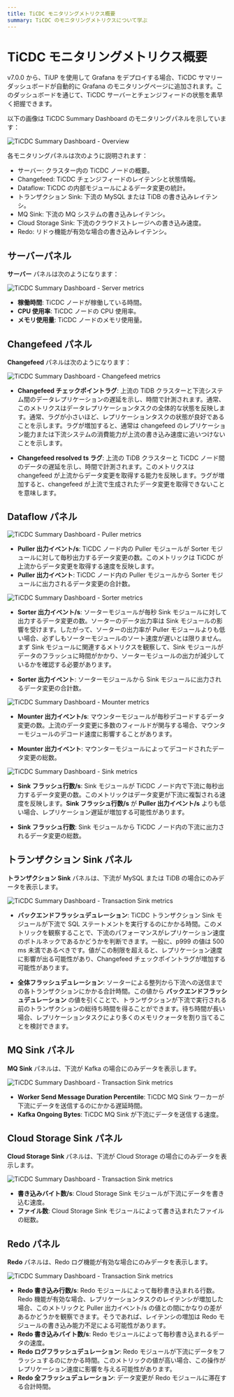 ```yaml
---
title: TiCDC モニタリングメトリクス概要
summary: TiCDC のモニタリングメトリクスについて学ぶ
---
```


# TiCDC モニタリングメトリクス概要

v7.0.0 から、TiUP を使用して Grafana をデプロイする場合、TiCDC サマリーダッシュボードが自動的に Grafana のモニタリングページに追加されます。このダッシュボードを通じて、TiCDC サーバーとチェンジフィードの状態を素早く把握できます。

以下の画像は TiCDC Summary Dashboard のモニタリングパネルを示しています：

![TiCDC Summary Dashboard - Overview](/media/ticdc/ticdc-summary-monitor.png)

各モニタリングパネルは次のように説明されます：

- サーバー: クラスター内の TiCDC ノードの概要。
- Changefeed: TiCDC チェンジフィードのレイテンシと状態情報。
- Dataflow: TiCDC の内部モジュールによるデータ変更の統計。
- トランザクション Sink: 下流の MySQL または TiDB の書き込みレイテンシ。
- MQ Sink: 下流の MQ システムの書き込みレイテンシ。
- Cloud Storage Sink: 下流のクラウドストレージへの書き込み速度。
- Redo: リドゥ機能が有効な場合の書き込みレイテンシ。

## サーバーパネル

**サーバー** パネルは次のようになります：

![TiCDC Summary Dashboard - Server metrics](/media/ticdc/ticdc-summary-monitor-server.png)

- **稼働時間**: TiCDC ノードが稼働している時間。
- **CPU 使用率**: TiCDC ノードの CPU 使用率。
- **メモリ使用量**: TiCDC ノードのメモリ使用量。

## Changefeed パネル

**Changefeed** パネルは次のようになります：

![TiCDC Summary Dashboard - Changefeed metrics](/media/ticdc/ticdc-summary-monitor-changefeed.png)

- **Changefeed チェックポイントラグ**: 上流の TiDB クラスターと下流システム間のデータレプリケーションの遅延を示し、時間で計測されます。通常、このメトリクスはデータレプリケーションタスクの全体的な状態を反映します。通常、ラグが小さいほど、レプリケーションタスクの状態が良好であることを示します。ラグが増加すると、通常は changefeed のレプリケーション能力または下流システムの消費能力が上流の書き込み速度に追いつけないことを示します。

- **Changefeed resolved ts ラグ**: 上流の TiDB クラスターと TiCDC ノード間のデータの遅延を示し、時間で計測されます。このメトリクスは changefeed が上流からデータ変更を取得する能力を反映します。ラグが増加すると、changefeed が上流で生成されたデータ変更を取得できないことを意味します。

## Dataflow パネル

![TiCDC Summary Dashboard - Puller metrics](/media/ticdc/ticdc-summary-monitor-dataflow-puller.png)

- **Puller 出力イベント/s**: TiCDC ノード内の Puller モジュールが Sorter モジュールに対して毎秒出力するデータ変更の数。このメトリックは TiCDC が上流からデータ変更を取得する速度を反映します。
- **Puller 出力イベント**: TiCDC ノード内の Puller モジュールから Sorter モジュールに出力されるデータ変更の合計数。

![TiCDC Summary Dashboard - Sorter metrics](/media/ticdc/ticdc-summary-monitor-dataflow-sorter.png)

- **Sorter 出力イベント/s**: ソーターモジュールが毎秒 Sink モジュールに対して出力するデータ変更の数。ソーターのデータ出力率は Sink モジュールの影響を受けます。したがって、ソーターの出力率が Puller モジュールよりも低い場合、必ずしもソーターモジュールのソート速度が遅いとは限りません。まず Sink モジュールに関連するメトリクスを観察して、Sink モジュールがデータのフラッシュに時間がかかり、ソーターモジュールの出力が減少しているかを確認する必要があります。

- **Sorter 出力イベント**: ソーターモジュールから Sink モジュールに出力されるデータ変更の合計数。

![TiCDC Summary Dashboard - Mounter metrics](/media/ticdc/ticdc-summary-monitor-dataflow-mounter.png)

- **Mounter 出力イベント/s**: マウンターモジュールが毎秒デコードするデータ変更の数。上流のデータ変更に多数のフィールドが関与する場合、マウンターモジュールのデコード速度に影響することがあります。

- **Mounter 出力イベント**: マウンターモジュールによってデコードされたデータ変更の総数。

![TiCDC Summary Dashboard - Sink metrics](/media/ticdc/ticdc-summary-monitor-dataflow-sink.png)

- **Sink フラッシュ行数/s**: Sink モジュールが TiCDC ノード内で下流に毎秒出力するデータ変更の数。このメトリックはデータ変更が下流に複製される速度を反映します。**Sink フラッシュ行数/s** が **Puller 出力イベント/s** よりも低い場合、レプリケーション遅延が増加する可能性があります。

- **Sink フラッシュ行数**: Sink モジュールから TiCDC ノード内の下流に出力されるデータ変更の総数。

## トランザクション Sink パネル

**トランザクション Sink** パネルは、下流が MySQL または TiDB の場合にのみデータを表示します。

![TiCDC Summary Dashboard - Transaction Sink metrics](/media/ticdc/ticdc-summary-monitor-transaction-sink.png)

- **バックエンドフラッシュデュレーション**: TiCDC トランザクション Sink モジュールが下流で SQL ステートメントを実行するのにかかる時間。このメトリックを観察することで、下流のパフォーマンスがレプリケーション速度のボトルネックであるかどうかを判断できます。一般に、p999 の値は 500 ms 未満であるべきです。値がこの制限を超えると、レプリケーション速度に影響が出る可能性があり、Changefeed チェックポイントラグが増加する可能性があります。

- **全体フラッシュデュレーション**: ソーターによる整列から下流への送信までの各トランザクションにかかる合計時間。この値から **バックエンドフラッシュデュレーション** の値を引くことで、トランザクションが下流で実行される前のトランザクションの総待ち時間を得ることができます。待ち時間が長い場合、レプリケーションタスクにより多くのメモリクォータを割り当てることを検討できます。

## MQ Sink パネル

**MQ Sink** パネルは、下流が Kafka の場合にのみデータを表示します。

![TiCDC Summary Dashboard - Transaction Sink metrics](/media/ticdc/ticdc-summary-monitor-mq-sink.png)

- **Worker Send Message Duration Percentile**: TiCDC MQ Sink ワーカーが下流にデータを送信するのにかかる遅延時間。
- **Kafka Ongoing Bytes**: TiCDC MQ Sink が下流にデータを送信する速度。

## Cloud Storage Sink パネル

**Cloud Storage Sink** パネルは、下流が Cloud Storage の場合にのみデータを表示します。

![TiCDC Summary Dashboard - Transaction Sink metrics](/media/ticdc/ticdc-summary-monitor-cloud-storage.png)

- **書き込みバイト数/s**: Cloud Storage Sink モジュールが下流にデータを書き込む速度。
- **ファイル数**: Cloud Storage Sink モジュールによって書き込まれたファイルの総数。

## Redo パネル

**Redo** パネルは、Redo ログ機能が有効な場合にのみデータを表示します。

![TiCDC Summary Dashboard - Transaction Sink metrics](/media/ticdc/ticdc-summary-monitor-redo.png)

- **Redo 書き込み行数/s**: Redo モジュールによって毎秒書き込まれる行数。Redo 機能が有効な場合、レプリケーションタスクのレイテンシが増加した場合、このメトリックと Puller 出力イベント/s の値との間にかなりの差があるかどうかを観察できます。そうであれば、レイテンシの増加は Redo モジュールの書き込み能力不足による可能性があります。
- **Redo 書き込みバイト数/s**: Redo モジュールによって毎秒書き込まれるデータの速度。
- **Redo ログフラッシュデュレーション**: Redo モジュールが下流にデータをフラッシュするのにかかる時間。このメトリックの値が高い場合、この操作がレプリケーション速度に影響を与える可能性があります。
- **Redo 全フラッシュデュレーション**: データ変更が Redo モジュールに滞在する合計時間。